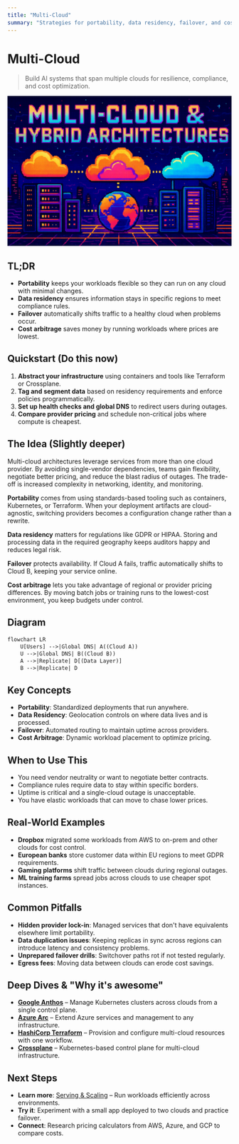 ```yaml
---
title: "Multi-Cloud"
summary: "Strategies for portability, data residency, failover, and cost arbitrage"
---
```


# Multi-Cloud

> Build AI systems that span multiple clouds for resilience, compliance, and cost optimization.

![Multi-Cloud](/img/multi-cloud.png)

## TL;DR
- **Portability** keeps your workloads flexible so they can run on any cloud with minimal changes.
- **Data residency** ensures information stays in specific regions to meet compliance rules.
- **Failover** automatically shifts traffic to a healthy cloud when problems occur.
- **Cost arbitrage** saves money by running workloads where prices are lowest.

## Quickstart (Do this now)
1. **Abstract your infrastructure** using containers and tools like Terraform or Crossplane.
2. **Tag and segment data** based on residency requirements and enforce policies programmatically.
3. **Set up health checks and global DNS** to redirect users during outages.
4. **Compare provider pricing** and schedule non-critical jobs where compute is cheapest.

## The Idea (Slightly deeper)
Multi-cloud architectures leverage services from more than one cloud provider. By avoiding single-vendor dependencies, teams gain flexibility, negotiate better pricing, and reduce the blast radius of outages. The trade-off is increased complexity in networking, identity, and monitoring.

**Portability** comes from using standards-based tooling such as containers, Kubernetes, or Terraform. When your deployment artifacts are cloud-agnostic, switching providers becomes a configuration change rather than a rewrite.

**Data residency** matters for regulations like GDPR or HIPAA. Storing and processing data in the required geography keeps auditors happy and reduces legal risk.

**Failover** protects availability. If Cloud A fails, traffic automatically shifts to Cloud B, keeping your service online.

**Cost arbitrage** lets you take advantage of regional or provider pricing differences. By moving batch jobs or training runs to the lowest-cost environment, you keep budgets under control.

## Diagram
```mermaid
flowchart LR
    U[Users] -->|Global DNS| A((Cloud A))
    U -->|Global DNS| B((Cloud B))
    A -->|Replicate| D[(Data Layer)]
    B -->|Replicate| D
```

## Key Concepts
- **Portability**: Standardized deployments that run anywhere.
- **Data Residency**: Geolocation controls on where data lives and is processed.
- **Failover**: Automated routing to maintain uptime across providers.
- **Cost Arbitrage**: Dynamic workload placement to optimize pricing.

## When to Use This
- You need vendor neutrality or want to negotiate better contracts.
- Compliance rules require data to stay within specific borders.
- Uptime is critical and a single-cloud outage is unacceptable.
- You have elastic workloads that can move to chase lower prices.

## Real-World Examples
- **Dropbox** migrated some workloads from AWS to on-prem and other clouds for cost control.
- **European banks** store customer data within EU regions to meet GDPR requirements.
- **Gaming platforms** shift traffic between clouds during regional outages.
- **ML training farms** spread jobs across clouds to use cheaper spot instances.

## Common Pitfalls
- **Hidden provider lock-in**: Managed services that don't have equivalents elsewhere limit portability.
- **Data duplication issues**: Keeping replicas in sync across regions can introduce latency and consistency problems.
- **Unprepared failover drills**: Switchover paths rot if not tested regularly.
- **Egress fees**: Moving data between clouds can erode cost savings.

## Deep Dives & "Why it's awesome"
- **[Google Anthos](https://cloud.google.com/anthos)** – Manage Kubernetes clusters across clouds from a single control plane.
- **[Azure Arc](https://azure.microsoft.com/en-us/products/azure-arc/)** – Extend Azure services and management to any infrastructure.
- **[HashiCorp Terraform](https://www.terraform.io/)** – Provision and configure multi-cloud resources with one workflow.
- **[Crossplane](https://www.crossplane.io/)** – Kubernetes-based control plane for multi-cloud infrastructure.

## Next Steps
- **Learn more**: [Serving & Scaling](serving-and-scaling.md) – Run workloads efficiently across environments.
- **Try it**: Experiment with a small app deployed to two clouds and practice failover.
- **Connect**: Research pricing calculators from AWS, Azure, and GCP to compare costs.
